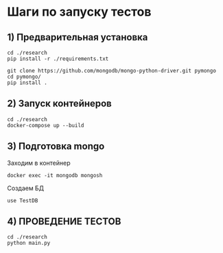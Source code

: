 # Шаги по запуску тестов

## 1) Предварительная установка

```shell
cd ./research
pip install -r ./requirements.txt

git clone https://github.com/mongodb/mongo-python-driver.git pymongo
cd pymongo/
pip install .

```

## 2) Запуск контейнеров

```shell
cd ./research
docker-compose up --build

```

## 3) Подготовка mongo

Заходим в контейнер

```shell
docker exec -it mongodb mongosh
```

Создаем БД

```shell
use TestDB
```


## 4) ПРОВЕДЕНИЕ ТЕСТОВ


```shell
cd ./research
python main.py

```
